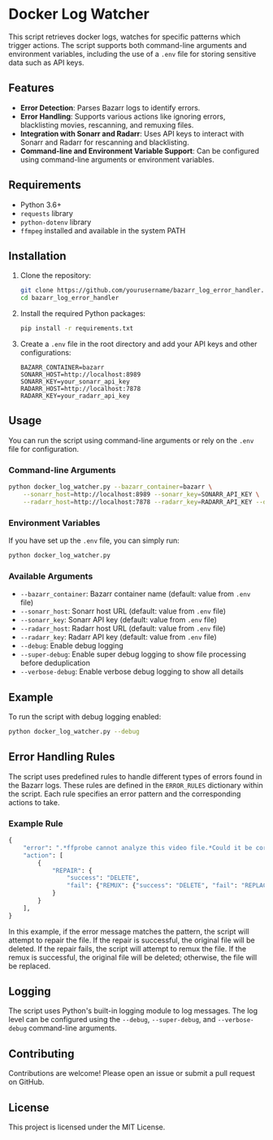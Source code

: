 # Docker Log Watcher

This script retrieves docker logs, watches for specific patterns which trigger actions. The script supports both command-line arguments and environment variables, including the use of a `.env` file for storing sensitive data such as API keys.

## Features

- **Error Detection**: Parses Bazarr logs to identify errors.
- **Error Handling**: Supports various actions like ignoring errors, blacklisting movies, rescanning, and remuxing files.
- **Integration with Sonarr and Radarr**: Uses API keys to interact with Sonarr and Radarr for rescanning and blacklisting.
- **Command-line and Environment Variable Support**: Can be configured using command-line arguments or environment variables.

## Requirements

- Python 3.6+
- `requests` library
- `python-dotenv` library
- `ffmpeg` installed and available in the system PATH

## Installation

1. Clone the repository:
    ```sh
    git clone https://github.com/yourusername/bazarr_log_error_handler.git
    cd bazarr_log_error_handler
    ```

2. Install the required Python packages:
    ```sh
    pip install -r requirements.txt
    ```

3. Create a `.env` file in the root directory and add your API keys and other configurations:
    ```env
    BAZARR_CONTAINER=bazarr
    SONARR_HOST=http://localhost:8989
    SONARR_KEY=your_sonarr_api_key
    RADARR_HOST=http://localhost:7878
    RADARR_KEY=your_radarr_api_key
    ```

## Usage

You can run the script using command-line arguments or rely on the `.env` file for configuration.

### Command-line Arguments

```sh
python docker_log_watcher.py --bazarr_container=bazarr \
    --sonarr_host=http://localhost:8989 --sonarr_key=SONARR_API_KEY \
    --radarr_host=http://localhost:7878 --radarr_key=RADARR_API_KEY --debug
```

### Environment Variables

If you have set up the `.env` file, you can simply run:

```sh
python docker_log_watcher.py
```

### Available Arguments

- `--bazarr_container`: Bazarr container name (default: value from `.env` file)
- `--sonarr_host`: Sonarr host URL (default: value from `.env` file)
- `--sonarr_key`: Sonarr API key (default: value from `.env` file)
- `--radarr_host`: Radarr host URL (default: value from `.env` file)
- `--radarr_key`: Radarr API key (default: value from `.env` file)
- `--debug`: Enable debug logging
- `--super-debug`: Enable super debug logging to show file processing before deduplication
- `--verbose-debug`: Enable verbose debug logging to show all details

## Example

To run the script with debug logging enabled:

```sh
python docker_log_watcher.py --debug
```

## Error Handling Rules

The script uses predefined rules to handle different types of errors found in the Bazarr logs. These rules are defined in the `ERROR_RULES` dictionary within the script. Each rule specifies an error pattern and the corresponding actions to take.

### Example Rule

```python
{
    "error": ".*ffprobe cannot analyze this video file.*Could it be corrupted?.*",
    "action": [
        {
            "REPAIR": {
                "success": "DELETE",
                "fail": {"REMUX": {"success": "DELETE", "fail": "REPLACE"}},
            }
        }
    ],
}
```

In this example, if the error message matches the pattern, the script will attempt to repair the file. If the repair is successful, the original file will be deleted. If the repair fails, the script will attempt to remux the file. If the remux is successful, the original file will be deleted; otherwise, the file will be replaced.

## Logging

The script uses Python's built-in logging module to log messages. The log level can be configured using the `--debug`, `--super-debug`, and `--verbose-debug` command-line arguments.

## Contributing

Contributions are welcome! Please open an issue or submit a pull request on GitHub.

## License

This project is licensed under the MIT License.
